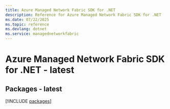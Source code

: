 ```yaml
---
title: Azure Managed Network Fabric SDK for .NET
description: Reference for Azure Managed Network Fabric SDK for .NET
ms.date: 07/22/2025
ms.topic: reference
ms.devlang: dotnet
ms.service: managednetworkfabric
---
```

# Azure Managed Network Fabric SDK for .NET - latest
## Packages - latest
[!INCLUDE [packages](managed-network-fabric-index.md)]